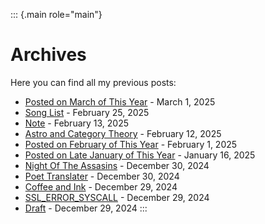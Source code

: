::: {.main role="main"}
# Archives

Here you can find all my previous posts:

-   [Posted on March of This Year](./posts/2025-03-01.html) - March 1,
    2025
-   [Song List](./posts/2025-02-25.html) - February 25, 2025
-   [Note](./posts/2025-02-13.html) - February 13, 2025
-   [Astro and Category Theory](./posts/2025-02-12.html) - February 12,
    2025
-   [Posted on February of This Year](./posts/2025-02-01.html) -
    February 1, 2025
-   [Posted on Late January of This Year](./posts/2025-01-16.html) -
    January 16, 2025
-   [Night Of The
    Assasins](./posts/2024-12-30-Triana%2CNight_of_the_Assasins.html) -
    December 30, 2024
-   [Poet
    Translater](./posts/2024-12-30-Triana%2CNight_of_the_Assasins-TransIntro.html) -
    December 30, 2024
-   [Coffee and Ink](./posts/2024-12-29-owl-like-a-writing-desk.html) -
    December 29, 2024
-   [SSL_ERROR_SYSCALL](./posts/2024-12-29-note.html) - December 29,
    2024
-   [Draft](./posts/2024-12-29-Music-Theories.html) - December 29, 2024
:::
